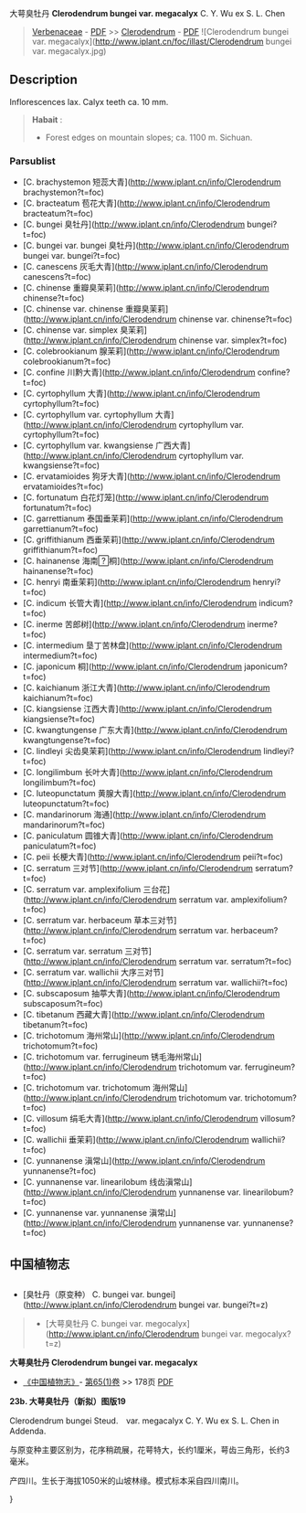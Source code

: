 大萼臭牡丹 **Clerodendrum bungei var. megacalyx** C. Y. Wu ex S. L. Chen

> [Verbenaceae](http://www.iplant.cn/info/Verbenaceae?t=foc) - [PDF](http://www.iplant.cn/foc/pdf/Verbenaceae.pdf) >> [Clerodendrum](http://www.iplant.cn/info/Clerodendrum?t=foc) - [PDF](http://www.iplant.cn/foc/pdf/Clerodendrum.pdf)
![Clerodendrum bungei var. megacalyx](http://www.iplant.cn/foc/illast/Clerodendrum bungei var. megacalyx.jpg)

## Description

Inflorescences lax. Calyx teeth ca. 10 mm.

> **Habait** : 
>* Forest edges on mountain slopes; ca. 1100 m. Sichuan.

### Parsublist

* [C.  brachystemon  短蕊大青](http://www.iplant.cn/info/Clerodendrum brachystemon?t=foc)
* [C.  bracteatum  苞花大青](http://www.iplant.cn/info/Clerodendrum bracteatum?t=foc)
* [C.  bungei  臭牡丹](http://www.iplant.cn/info/Clerodendrum bungei?t=foc)
* [C.  bungei var. bungei  臭牡丹](http://www.iplant.cn/info/Clerodendrum bungei var. bungei?t=foc)
* [C.  canescens  灰毛大青](http://www.iplant.cn/info/Clerodendrum canescens?t=foc)
* [C.  chinense  重瓣臭茉莉](http://www.iplant.cn/info/Clerodendrum chinense?t=foc)
* [C.  chinense var. chinense  重瓣臭茉莉](http://www.iplant.cn/info/Clerodendrum chinense var. chinense?t=foc)
* [C.  chinense var. simplex  臭茉莉](http://www.iplant.cn/info/Clerodendrum chinense var. simplex?t=foc)
* [C.  colebrookianum  腺茉莉](http://www.iplant.cn/info/Clerodendrum colebrookianum?t=foc)
* [C.  confine  川黔大青](http://www.iplant.cn/info/Clerodendrum confine?t=foc)
* [C.  cyrtophyllum  大青](http://www.iplant.cn/info/Clerodendrum cyrtophyllum?t=foc)
* [C.  cyrtophyllum var. cyrtophyllum  大青](http://www.iplant.cn/info/Clerodendrum cyrtophyllum var. cyrtophyllum?t=foc)
* [C.  cyrtophyllum var. kwangsiense  广西大青](http://www.iplant.cn/info/Clerodendrum cyrtophyllum var. kwangsiense?t=foc)
* [C.  ervatamioides  狗牙大青](http://www.iplant.cn/info/Clerodendrum ervatamioides?t=foc)
* [C.  fortunatum  白花灯笼](http://www.iplant.cn/info/Clerodendrum fortunatum?t=foc)
* [C.  garrettianum  泰国垂茉莉](http://www.iplant.cn/info/Clerodendrum garrettianum?t=foc)
* [C.  griffithianum  西垂茉莉](http://www.iplant.cn/info/Clerodendrum griffithianum?t=foc)
* [C.  hainanense  海南桐](http://www.iplant.cn/info/Clerodendrum hainanense?t=foc)
* [C.  henryi  南垂茉莉](http://www.iplant.cn/info/Clerodendrum henryi?t=foc)
* [C.  indicum  长管大青](http://www.iplant.cn/info/Clerodendrum indicum?t=foc)
* [C.  inerme  苦郎树](http://www.iplant.cn/info/Clerodendrum inerme?t=foc)
* [C.  intermedium  垦丁苦林盘](http://www.iplant.cn/info/Clerodendrum intermedium?t=foc)
* [C.  japonicum  桐](http://www.iplant.cn/info/Clerodendrum japonicum?t=foc)
* [C.  kaichianum  浙江大青](http://www.iplant.cn/info/Clerodendrum kaichianum?t=foc)
* [C.  kiangsiense  江西大青](http://www.iplant.cn/info/Clerodendrum kiangsiense?t=foc)
* [C.  kwangtungense  广东大青](http://www.iplant.cn/info/Clerodendrum kwangtungense?t=foc)
* [C.  lindleyi  尖齿臭茉莉](http://www.iplant.cn/info/Clerodendrum lindleyi?t=foc)
* [C.  longilimbum  长叶大青](http://www.iplant.cn/info/Clerodendrum longilimbum?t=foc)
* [C.  luteopunctatum  黄腺大青](http://www.iplant.cn/info/Clerodendrum luteopunctatum?t=foc)
* [C.  mandarinorum  海通](http://www.iplant.cn/info/Clerodendrum mandarinorum?t=foc)
* [C.  paniculatum  圆锥大青](http://www.iplant.cn/info/Clerodendrum paniculatum?t=foc)
* [C.  peii  长梗大青](http://www.iplant.cn/info/Clerodendrum peii?t=foc)
* [C.  serratum  三对节](http://www.iplant.cn/info/Clerodendrum serratum?t=foc)
* [C.  serratum var. amplexifolium  三台花](http://www.iplant.cn/info/Clerodendrum serratum var. amplexifolium?t=foc)
* [C.  serratum var. herbaceum  草本三对节](http://www.iplant.cn/info/Clerodendrum serratum var. herbaceum?t=foc)
* [C.  serratum var. serratum  三对节](http://www.iplant.cn/info/Clerodendrum serratum var. serratum?t=foc)
* [C.  serratum var. wallichii  大序三对节](http://www.iplant.cn/info/Clerodendrum serratum var. wallichii?t=foc)
* [C.  subscaposum  抽葶大青](http://www.iplant.cn/info/Clerodendrum subscaposum?t=foc)
* [C.  tibetanum  西藏大青](http://www.iplant.cn/info/Clerodendrum tibetanum?t=foc)
* [C.  trichotomum  海州常山](http://www.iplant.cn/info/Clerodendrum trichotomum?t=foc)
* [C.  trichotomum var. ferrugineum  锈毛海州常山](http://www.iplant.cn/info/Clerodendrum trichotomum var. ferrugineum?t=foc)
* [C.  trichotomum var. trichotomum  海州常山](http://www.iplant.cn/info/Clerodendrum trichotomum var. trichotomum?t=foc)
* [C.  villosum  绢毛大青](http://www.iplant.cn/info/Clerodendrum villosum?t=foc)
* [C.  wallichii  垂茉莉](http://www.iplant.cn/info/Clerodendrum wallichii?t=foc)
* [C.  yunnanense  滇常山](http://www.iplant.cn/info/Clerodendrum yunnanense?t=foc)
* [C.  yunnanense var. linearilobum  线齿滇常山](http://www.iplant.cn/info/Clerodendrum yunnanense var. linearilobum?t=foc)
* [C.  yunnanense var. yunnanense  滇常山](http://www.iplant.cn/info/Clerodendrum yunnanense var. yunnanense?t=foc)

## 中国植物志

## 
* [臭牡丹（原变种）  C.  bungei var. bungei](http://www.iplant.cn/info/Clerodendrum bungei var. bungei?t=z)
> * [大萼臭牡丹  C.  bungei var. megocalyx](http://www.iplant.cn/info/Clerodendrum bungei var. megocalyx?t=z)

**大萼臭牡丹 Clerodendrum bungei var. megacalyx**

* [《中国植物志》](http://www.iplant.cn/frps)- [第65(1)卷](http://www.iplant.cn/frps/vol/65(1)) >> 178页 [PDF](http://www.iplant.cn/frps/pdf/65(1)/178.pdf)

**23b. 大萼臭牡丹（新拟）图版19**

Clerodendrum bungei Steud.　var. megacalyx C. Y. Wu ex S. L. Chen in Addenda.

与原变种主要区别为，花序稍疏展，花萼特大，长约1厘米，萼齿三角形，长约3毫米。

产四川。生长于海拔1050米的山坡林缘。模式标本采自四川南川。

}